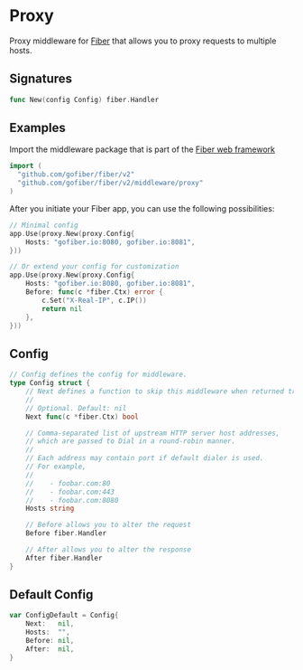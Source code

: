 # Proxy

Proxy middleware for [Fiber](https://github.com/gofiber/fiber) that allows you to proxy requests to multiple hosts.

## Signatures

```go
func New(config Config) fiber.Handler
```

## Examples

Import the middleware package that is part of the [Fiber web framework](https://github.com/gofiber/fiber)

```go
import (
  "github.com/gofiber/fiber/v2"
  "github.com/gofiber/fiber/v2/middleware/proxy"
)
```

After you initiate your Fiber app, you can use the following possibilities:

```go
// Minimal config
app.Use(proxy.New(proxy.Config{
	Hosts: "gofiber.io:8080, gofiber.io:8081",
}))

// Or extend your config for customization
app.Use(proxy.New(proxy.Config{
	Hosts: "gofiber.io:8080, gofiber.io:8081",
	Before: func(c *fiber.Ctx) error {
		c.Set("X-Real-IP", c.IP())
		return nil
	},
}))
```

## Config

```go
// Config defines the config for middleware.
type Config struct {
	// Next defines a function to skip this middleware when returned true.
	//
	// Optional. Default: nil
	Next func(c *fiber.Ctx) bool

	// Comma-separated list of upstream HTTP server host addresses,
	// which are passed to Dial in a round-robin manner.
	//
	// Each address may contain port if default dialer is used.
	// For example,
	//
	//    - foobar.com:80
	//    - foobar.com:443
	//    - foobar.com:8080
	Hosts string

	// Before allows you to alter the request
	Before fiber.Handler

	// After allows you to alter the response
	After fiber.Handler
}
```

## Default Config

```go
var ConfigDefault = Config{
	Next:   nil,
	Hosts:  "",
	Before: nil,
	After:  nil,
}
```

